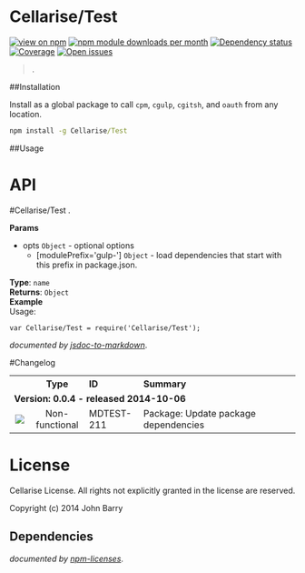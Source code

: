 # Cellarise/Test
[![view on npm](http://img.shields.io/npm/v/Cellarise/Test.svg?style=flat)](https://www.npmjs.org/package/Cellarise/Test)
[![npm module downloads per month](http://img.shields.io/npm/dm/Cellarise/Test.svg?style=flat)](https://www.npmjs.org/package/Cellarise/Test)
[![Dependency status](https://david-dm.org/Cellarise/Cellarise/Test.svg?style=flat)](https://david-dm.org/Cellarise/Cellarise/Test)
[![Coverage](https://img.shields.io/badge/coverage-75%25_skipped:0%25-yellow.svg?style=flat)](https://www.npmjs.org/package/Cellarise/Test)
[![Open issues](https://img.shields.io/github/issues/Cellarise/Cellarise/Test.svg?style=flat)](https://github.com/Cellarise/Cellarise/Test/issues)

> .


##Installation

Install as a global package to call `cpm`, `cgulp`, `cgitsh`, and `oauth` from any location.

```cmd
npm install -g Cellarise/Test
```


##Usage 



# API
<a name="module_Cellarise/Test"></a>
#Cellarise/Test
.

**Params**

- opts `Object` - optional options  
  - \[modulePrefix='gulp-'\] `Object` - load dependencies that start with this prefix in package.json.  

**Type**: `name`  
**Returns**: `Object`  
**Example**  
Usage:
```
var Cellarise/Test = require('Cellarise/Test');
```



*documented by [jsdoc-to-markdown](https://github.com/75lb/jsdoc-to-markdown)*.


#Changelog

<table style="width:100%;border-spacing:0px;border-collapse:collapse;margin:0px;padding:0px;border-width:0px;">
   <tr>
    <th style="width:20px;text-align:center;"></th>
    <th style="width:80px;text-align:center;">Type</th> 
    <th style="width:80px;text-align:left;">ID</th>
    <th style="text-align:left;">Summary</th>
   </tr>

  <tr>
    <td colspan=4><strong>Version: 0.0.4 - released 2014-10-06</strong></td>
   </tr>

  <tr>
    <td style="width:20px;text-align:center;"><img src='https://jira.cellarise.com/secure/viewavatar?size=xsmall&amp;avatarId=10419&amp;avatarType=issuetype'/></td> 
    <td style="width:80px;text-align:center;">Non-functional</td> 
    <td style="width:80px;text-align:left;">MDTEST-211</td>
    <td>Package: Update package dependencies</td>
   </tr>


</table>



# License

Cellarise License. All rights not explicitly granted in the license are reserved.

Copyright (c) 2014 John Barry

## Dependencies

*documented by [npm-licenses](http://github.com/AceMetrix/npm-license.git)*.